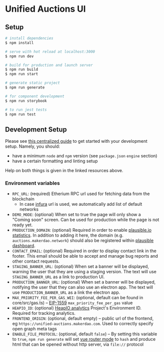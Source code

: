 # Unified Auctions UI

## Setup

```bash
# install dependencies
$ npm install

# serve with hot reload at localhost:3000
$ npm run dev

# build for production and launch server
$ npm run build
$ npm run start

# generate static project
$ npm run generate

# for component development
$ npm run storybook

# to run jest tests
$ npm run test
```

## Development Setup

Please see [this centralized guide](https://github.com/sidestream-tech/guides/blob/main/frontend-development/README.md) to get started with your development setup. Namely, you should:

- have a minimum `node` and `npm` version (see `package.json` `engine` section)
- have a certain formatting and linting setup

Help on both things is given in the linked resources above.

### Environment variables

- `RPC_URL`: (required) Etherium RPC url used for fetching data from the blockchain
    - In case [infura](https://infura.io/) url is used, we automatically add list of default networks
- `DEMO_MODE`: (optional) When set to true the page will only show a "Coming soon" screen. Can be used for production while the page is not ready yet.
- `PRODUCTION_DOMAIN`: (optional) Required in order to enable [plausible.io statistics](https://github.com/moritzsternemann/vue-plausible#configuration). In addition to adding it here, the domain (e.g. `auctions.makerdao.network`) should also be registered within [plausible dashboard](https://plausible.io/).
- `CONTACT_EMAIL`: (optional) Required in order to display contact link in the footer. This email should be able to accept and manage bug reports and other contact requests.
- `STAGING_BANNER_URL`: (optional) When set a banner will be displayed, warning the user that they are using a staging version. The text will use `STAGING_BANNER_URL` as a link to production UI.
- `PRODUCTION_BANNER_URL`: (optional) When set a banner will be displayed, notifying the user that they can also use an electron app. The text will use `PRODUCTION_BANNER_URL` as a link the electron app.
- `MAX_PRIORITY_FEE_PER_GAS_WEI`: (optional, default can be found in core/src/gas.ts) – [EIP-1559](https://eips.ethereum.org/EIPS/eip-1559) `max_priority_fee_per_gas` value
- `HEAPIO_ID`: (optional) [HeapIO analytics](https://heapanalytics.com/) Project's Environment ID. Required for tracking analytics.
- `FRONTEND_ORIGIN`: (optional, default empty) – public url of the frontend, eg `https://unified-auctions.makerdao.com`. Used to correctly specify open graph meta tags
- `ENABLE_FILE_PROTOCOL`: (optional, default `false`) – By setting this variable to `true`, `npm run generate` will set [vue router mode](https://v3.router.vuejs.org/api/#mode) to `hash` and produce html that can be opened without http server, via `file://` protocol
